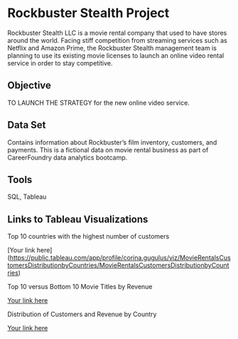 # Rockbuster Stealth Project

Rockbuster Stealth LLC is a movie rental company that used to have stores around the world.
Facing stiff competition from streaming services such as Netflix and Amazon Prime, the Rockbuster Stealth management team is planning to use its existing movie licenses to launch an online video rental service in order to stay competitive.

## Objective
TO LAUNCH THE STRATEGY for the new online video service. 

## Data Set

Contains information about Rockbuster’s film inventory, customers, and payments. 
This is a fictional data on movie rental business as part of CareerFoundry data analytics bootcamp.

## Tools

SQL, Tableau

## Links to Tableau Visualizations

Top 10 countries with the highest number of customers

[Your link here] (https://public.tableau.com/app/profile/corina.gugulus/viz/MovieRentalsCustomersDistributionbyCountries/MovieRentalsCustomersDistributionbyCountries)

Top 10 versus Bottom 10 Movie Titles by Revenue

[Your link here](https://public.tableau.com/app/profile/corina.gugulus/viz/Top10MoviesbyRevenue/Top10Movies#1)


Distribution of Customers and Revenue by Country

[Your link here](https://public.tableau.com/app/profile/corina.gugulus/viz/DistributionofCustomersandRevenuebyCountry/DistributionofCustomersandRevenuebyCountry)





